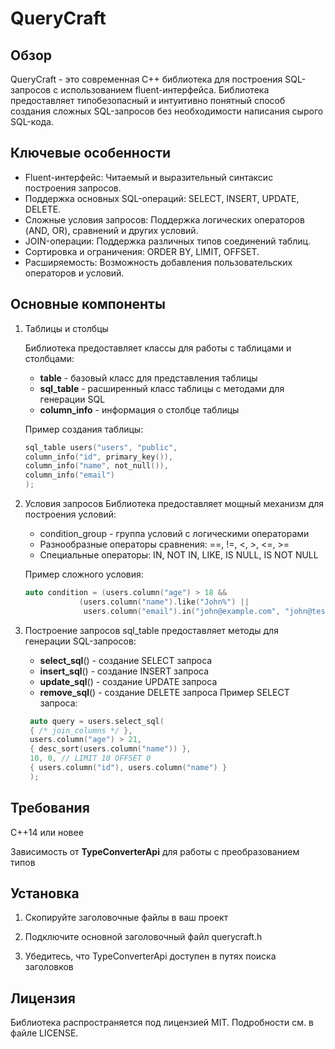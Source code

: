 # QueryCraft

## Обзор
QueryCraft - это современная C++ библиотека для построения SQL-запросов с использованием fluent-интерфейса. Библиотека предоставляет типобезопасный и интуитивно понятный способ создания сложных SQL-запросов без необходимости написания сырого SQL-кода.

## Ключевые особенности
- Fluent-интерфейс: Читаемый и выразительный синтаксис построения запросов.
- Поддержка основных SQL-операций: SELECT, INSERT, UPDATE, DELETE.
- Сложные условия запросов: Поддержка логических операторов (AND, OR), сравнений и других условий.
- JOIN-операции: Поддержка различных типов соединений таблиц.
- Сортировка и ограничения: ORDER BY, LIMIT, OFFSET.
- Расширяемость: Возможность добавления пользовательских операторов и условий.

## Основные компоненты
1. Таблицы и столбцы
    
   Библиотека предоставляет классы для работы с таблицами и столбцами:
    - **table** - базовый класс для представления таблицы
    - **sql_table** - расширенный класс таблицы с методами для генерации SQL
    - **column_info** - информация о столбце таблицы

    Пример создания таблицы:
    ```c++
    sql_table users("users", "public",
    column_info("id", primary_key()),
    column_info("name", not_null()),
    column_info("email")
    );
    ```

2. Условия запросов
   Библиотека предоставляет мощный механизм для построения условий:
   - condition_group - группа условий с логическими операторами
   - Разнообразные операторы сравнения: ==, !=, <, >, <=, >=
   - Специальные операторы: IN, NOT IN, LIKE, IS NULL, IS NOT NULL

    Пример сложного условия:
    ```c++
    auto condition = (users.column("age") > 18 && 
                (users.column("name").like("John%") || 
                 users.column("email").in("john@example.com", "john@test.com")));
    ```

3. Построение запросов
   sql_table предоставляет методы для генерации SQL-запросов:
   - **select_sql**() - создание SELECT запроса
   - **insert_sql**() - создание INSERT запроса
   - **update_sql**() - создание UPDATE запроса
   - **remove_sql**() - создание DELETE запроса
     Пример SELECT запроса:
   ```c++
    auto query = users.select_sql(
    { /* join_columns */ },
    users.column("age") > 21,
    { desc_sort(users.column("name")) },
    10, 0, // LIMIT 10 OFFSET 0
    { users.column("id"), users.column("name") }
    );
    ```

## Требования
C++14 или новее

Зависимость от **TypeConverterApi** для работы с преобразованием типов

## Установка
1. Скопируйте заголовочные файлы в ваш проект

2. Подключите основной заголовочный файл querycraft.h

3. Убедитесь, что TypeConverterApi доступен в путях поиска заголовков

## Лицензия
Библиотека распространяется под лицензией MIT. Подробности см. в файле LICENSE.
